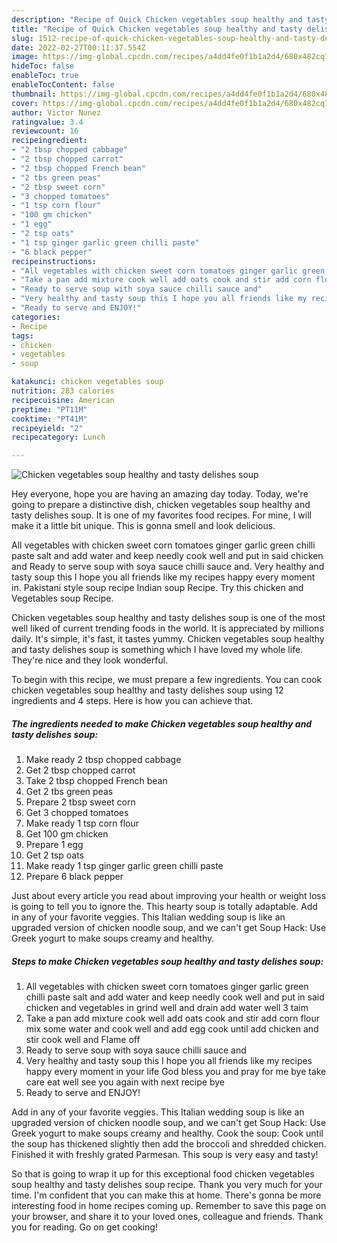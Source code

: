 ```yaml
---
description: "Recipe of Quick Chicken vegetables soup healthy and tasty delishes soup"
title: "Recipe of Quick Chicken vegetables soup healthy and tasty delishes soup"
slug: 1512-recipe-of-quick-chicken-vegetables-soup-healthy-and-tasty-delishes-soup
date: 2022-02-27T00:11:37.554Z
image: https://img-global.cpcdn.com/recipes/a4dd4fe0f1b1a2d4/680x482cq70/chicken-vegetables-soup-healthy-and-tasty-delishes-soup-recipe-main-photo.jpg
hideToc: false
enableToc: true
enableTocContent: false
thumbnail: https://img-global.cpcdn.com/recipes/a4dd4fe0f1b1a2d4/680x482cq70/chicken-vegetables-soup-healthy-and-tasty-delishes-soup-recipe-main-photo.jpg
cover: https://img-global.cpcdn.com/recipes/a4dd4fe0f1b1a2d4/680x482cq70/chicken-vegetables-soup-healthy-and-tasty-delishes-soup-recipe-main-photo.jpg
author: Victor Nunez
ratingvalue: 3.4
reviewcount: 16
recipeingredient:
- "2 tbsp chopped cabbage"
- "2 tbsp chopped carrot"
- "2 tbsp chopped French bean"
- "2 tbs green peas"
- "2 tbsp sweet corn"
- "3 chopped tomatoes"
- "1 tsp corn flour"
- "100 gm chicken"
- "1 egg"
- "2 tsp oats"
- "1 tsp ginger garlic green chilli paste"
- "6 black pepper"
recipeinstructions:
- "All vegetables with chicken sweet corn tomatoes ginger garlic green chilli paste salt and add water and keep needly cook well and put in said chicken and vegetables in grind well and drain add water well 3 taim"
- "Take a pan add mixture cook well add oats cook and stir add corn flour mix some water and cook well and add egg cook until add chicken and stir cook well and Flame off"
- "Ready to serve soup with soya sauce chilli sauce and"
- "Very healthy and tasty soup this I hope you all friends like my recipes happy every moment in your life God bless you and pray for me bye take care eat well see you again with next recipe bye"
- "Ready to serve and ENJOY!"
categories:
- Recipe
tags:
- chicken
- vegetables
- soup

katakunci: chicken vegetables soup 
nutrition: 283 calories
recipecuisine: American
preptime: "PT11M"
cooktime: "PT41M"
recipeyield: "2"
recipecategory: Lunch

---
```



![Chicken vegetables soup healthy and tasty delishes soup](https://img-global.cpcdn.com/recipes/a4dd4fe0f1b1a2d4/680x482cq70/chicken-vegetables-soup-healthy-and-tasty-delishes-soup-recipe-main-photo.jpg)

Hey everyone, hope you are having an amazing day today. Today, we're going to prepare a distinctive dish, chicken vegetables soup healthy and tasty delishes soup. It is one of my favorites food recipes. For mine, I will make it a little bit unique. This is gonna smell and look delicious.

All vegetables with chicken sweet corn tomatoes ginger garlic green chilli paste salt and add water and keep needly cook well and put in said chicken and Ready to serve soup with soya sauce chilli sauce and. Very healthy and tasty soup this I hope you all friends like my recipes happy every moment in. Pakistani style soup recipe Indian soup Recipe. Try this chicken and Vegetables soup Recipe.

Chicken vegetables soup healthy and tasty delishes soup is one of the most well liked of current trending foods in the world. It is appreciated by millions daily. It's simple, it's fast, it tastes yummy. Chicken vegetables soup healthy and tasty delishes soup is something which I have loved my whole life. They're nice and they look wonderful.


To begin with this recipe, we must prepare a few ingredients. You can cook chicken vegetables soup healthy and tasty delishes soup using 12 ingredients and 4 steps. Here is how you can achieve that.

<!--inarticleads1-->

##### The ingredients needed to make Chicken vegetables soup healthy and tasty delishes soup:

1. Make ready 2 tbsp chopped cabbage
1. Get 2 tbsp chopped carrot
1. Take 2 tbsp chopped French bean
1. Get 2 tbs green peas
1. Prepare 2 tbsp sweet corn
1. Get 3 chopped tomatoes
1. Make ready 1 tsp corn flour
1. Get 100 gm chicken
1. Prepare 1 egg
1. Get 2 tsp oats
1. Make ready 1 tsp ginger garlic green chilli paste
1. Prepare 6 black pepper


Just about every article you read about improving your health or weight loss is going to tell you to ignore the. This hearty soup is totally adaptable. Add in any of your favorite veggies. This Italian wedding soup is like an upgraded version of chicken noodle soup, and we can&#39;t get Soup Hack: Use Greek yogurt to make soups creamy and healthy. 

<!--inarticleads2-->

##### Steps to make Chicken vegetables soup healthy and tasty delishes soup:

1. All vegetables with chicken sweet corn tomatoes ginger garlic green chilli paste salt and add water and keep needly cook well and put in said chicken and vegetables in grind well and drain add water well 3 taim
1. Take a pan add mixture cook well add oats cook and stir add corn flour mix some water and cook well and add egg cook until add chicken and stir cook well and Flame off
1. Ready to serve soup with soya sauce chilli sauce and
1. Very healthy and tasty soup this I hope you all friends like my recipes happy every moment in your life God bless you and pray for me bye take care eat well see you again with next recipe bye
1. Ready to serve and ENJOY!

Add in any of your favorite veggies. This Italian wedding soup is like an upgraded version of chicken noodle soup, and we can&#39;t get Soup Hack: Use Greek yogurt to make soups creamy and healthy. Cook the soup: Cook until the soup has thickened slightly then add the broccoli and shredded chicken. Finished it with freshly grated Parmesan. This soup is very easy and tasty! 

So that is going to wrap it up for this exceptional food chicken vegetables soup healthy and tasty delishes soup recipe. Thank you very much for your time. I'm confident that you can make this at home. There's gonna be more interesting food in home recipes coming up. Remember to save this page on your browser, and share it to your loved ones, colleague and friends. Thank you for reading. Go on get cooking!
